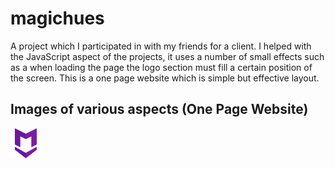 # magichues
A project which I participated in with my friends for a client. I helped with the JavaScript aspect of the projects, it uses a number of small effects such as a when loading the page the logo section must fill a certain position of the screen. This is a one page website which is simple but effective layout. 

## Images of various aspects (One Page Website)
![alt text](https://github.com/adam-p/markdown-here/raw/master/src/common/images/icon48.png "Logo Title Text 1")



